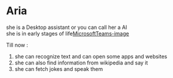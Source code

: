 # Aria
she is a Desktop assistant or you can call her a AI<br>
she is in early stages of life[MicrosoftTeams-image](https://user-images.githubusercontent.com/74948201/123839409-b694f000-d92a-11eb-801a-64102bc29623.png)

Till now :<br>
1) she can recognize text and can open some apps and websites <br>
2) she can also find information from wikipedia and say it
3) she can fetch jokes and speak them
